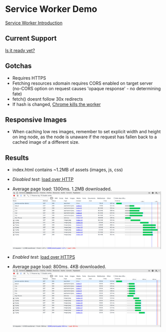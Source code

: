 Service Worker Demo
===

[Service Worker Introduction](http://www.html5rocks.com/en/tutorials/service-worker/introduction/)

Current Support
---
[Is it ready yet?](https://jakearchibald.github.io/isserviceworkerready/index.html)

Gotchas
--

- Requires HTTPS
- Fetching resources xdomain requires CORS enabled on target server (no-CORS option on request causes 'opaque response' - no determining fate)
- fetch() doesnt follow 30x redirects
- If hash is changed, [Chrome kills the worker](https://code.google.com/p/chromium/issues/detail?id=433708)


Responsive Images
---

- When caching low res images, remember to set explicit width and height on img node, as the node is unaware if the request has fallen back to a cached image of a different size.

Results
---

- index.html contains ~1.2MB of assets (images, js, css)
- *Disabled test*: [load over HTTP](http://andyshora.github.io/service-worker-demo/)
- Average page load: 1300ms. 1.2MB downloaded.
![Service Workers Disabled](results/disabled.png "Service Workers Disabled")

- *Enabled test*: [load over HTTPS](https://andyshora.github.io/service-worker-demo/)
- Average page load: 800ms. 4KB downloaded.
![Service Workers Enabled](results/enabled.png "Service Workers Enabled")


